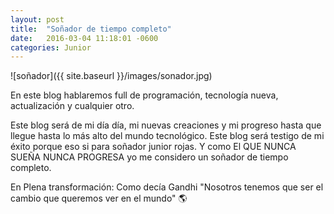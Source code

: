 ```yaml
---
layout: post  
title:  "Soñador de tiempo completo"  
date:   2016-03-04 11:18:01 -0600  
categories: Junior  
---
```



![soñador]({{ site.baseurl }}/images/sonador.jpg)


En este blog hablaremos full de programación, tecnología nueva, actualización y cualquier otro.

Este blog será de mi día día, mi nuevas creaciones y mi progreso hasta que llegue hasta lo más alto del mundo tecnológico.
Este  blog será testigo de mi éxito porque eso si para soñador junior rojas. Y como El QUE NUNCA SUEÑA NUNCA PROGRESA yo me considero un soñador de tiempo completo.

En Plena transformación: Como decía Gandhi "Nosotros tenemos que ser el cambio que queremos ver en el mundo" 🌎

